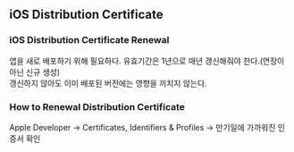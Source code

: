 ## iOS Distribution Certificate  
  
  
### iOS Distribution Certificate Renewal  
앱을 새로 배포하기 위해 필요하다. 유효기간은 1년으로 매년 갱신해줘야 한다.(연장이 아닌 신규 생성)  
갱신하지 않아도 이미 배포된 버전에는 영향을 끼치지 않는다.  
  
### How to Renewal Distribution Certificate  
Apple Developer -> Certificates, Identifiers & Profiles -> 만기일에 가까워진 인증서 확인  